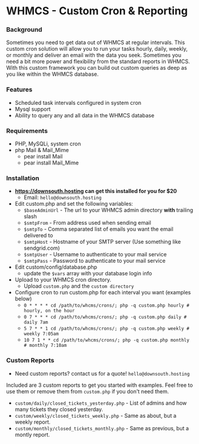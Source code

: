 # WHMCS - Custom Cron & Reporting

### Background
Sometimes you need to get data out of WHMCS at regular intervals.  This custom cron solution will allow you to run your tasks hourly, daily, weekly, or monthly and deliver an email with the data you seek.  Sometimes you need a bit more power and flexibility from the standard reports in WHMCS.  With this custom framework you can build out custom queries as deep as you like within the WHMCS database.

### Features
  - Scheduled task intervals configured in system cron
  - Mysql support
  - Ability to query any and all data in the WHMCS database

### Requirements
  - PHP, MySQLi, system cron
  - php Mail & Mail_Mime
    - pear install Mail
    - pear install Mail_Mime

### Installation
  - **https://downsouth.hosting can get this installed for you for $20**
    - Email: ```hello@downsouth.hosting```
  - Edit custom.php and set the following variables:
    - ```$baseAdminUrl``` - The url to your WHMCS admin directory **with** trailing slash
    - ```$smtpFrom``` - From address used when sending email
    - ```$smtpTo``` - Comma separated list of emails you want the email delivered to
    - ```$smtpHost``` - Hostname of your SMTP server (Use something like sendgrid.com)
    - ```$smtpUser``` - Username to authenticate to your mail service
    - ```$smtpPass``` - Password to authenticate to your mail service
  - Edit custom/config/database.php
    - update the ```$vars``` array with your database login info
  - Upload to your WHMCS cron directory.
    - Upload ```custom.php``` and the ```custom directory```
  - Configure cron to run custom.php for each interval you want (examples below)
    - ```0 * * * * cd /path/to/whcms/crons/; php -q custom.php hourly # hourly, on the hour```
    - ```0 7 * * * cd /path/to/whcms/crons/; php -q custom.php daily # daily 7am```
    - ```5 7 * * 1 cd /path/to/whcms/crons/; php -q custom.php weekly # weekly 7:05am```
    - ```10 7 1 * * cd /path/to/whcms/crons/; php -q custom.php monthly # monthly 7:10am```

### Custom Reports
  - Need custom reports? contact us for a quote! ```hello@downsouth.hosting```

Included are 3 custom reports to get you started with examples.  Feel free to use them or remove them from ```custom.php``` if you don't need them.

  - ```custom/daily/closed_tickets_yesterday.php``` - List of admins and how many tickets they closed yesterday.
  - ```custom/weekly/closed_tickets_weekly.php``` - Same as about, but a weekly report.
  - ```custom/monthly/closed_tickets_monthly.php``` - Same as previous, but a montly report.
